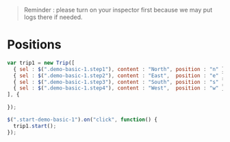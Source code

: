 > Reminder : please turn on your inspector first because we may put logs there if needed.

# Positions

```javascript
var trip1 = new Trip([
  { sel : $(".demo-basic-1.step1"), content : "North", position : "n" },
  { sel : $(".demo-basic-1.step2"), content : "East",  position : "e" },
  { sel : $(".demo-basic-1.step3"), content : "South", position : "s" },
  { sel : $(".demo-basic-1.step4"), content : "West",  position : "w" }
], {
  
});

$(".start-demo-basic-1").on("click", function() {
  trip1.start();
});
```
